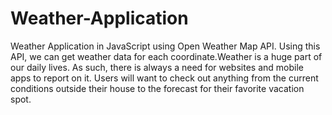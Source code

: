 # Weather-Application
Weather Application in JavaScript using Open Weather Map API. Using this API, we can get weather data for each coordinate.Weather is a huge part of our daily lives. As such, there is always a need for websites and mobile apps to report on it. Users will want to check out anything from the current conditions outside their house to the forecast for their favorite vacation spot.
